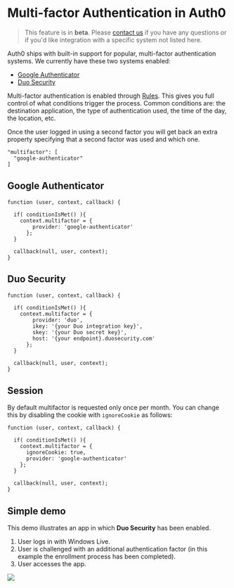 # Multi-factor Authentication in Auth0

> This feature is in __beta__. Please [contact us](mailto://support@auth0.com) if you have any questions or if you'd like integration with a specific system not listed here.

Auth0 ships with built-in support for popular, multi-factor authentication systems. We currently have these two systems enabled:

* [Google Authenticator](http://en.wikipedia.org/wiki/Google_Authenticator)
* [Duo Security](https://www.duosecurity.com/)

Multi-factor authentication is enabled through [Rules](rules). This gives you full control of what conditions trigger the process. Common conditions are: the destination application, the type of authentication used, the time of the day, the location, etc.

Once the user logged in using a second factor you will get back an extra property specifying that a second factor was used and which one.

```
"multifactor": [
  "google-authenticator"
]
```


## Google Authenticator 

```
function (user, context, callback) {
  
  if( conditionIsMet() ){ 
    context.multifactor = {
        provider: 'google-authenticator'
      };
  }

  callback(null, user, context);
}
```

## Duo Security

```
function (user, context, callback) {
  
  if( conditionIsMet() ){ 
    context.multifactor = {
        provider: 'duo',
        ikey: '{your Duo integration key}',
        skey: '{your Duo secret key}',
        host: '{your endpoint}.duosecurity.com'
      };
  }

  callback(null, user, context);
}
```
## Session

By default multifactor is requested only once per month. You can change this by disabling the cookie with `ignoreCookie` as follows:

```
function (user, context, callback) {
  
  if( conditionIsMet() ){ 
    context.multifactor = {
      ignoreCookie: true,
      provider: 'google-authenticator'
    };
  }

  callback(null, user, context);
}
```

## Simple demo

This demo illustrates an app in which __Duo Security__ has been enabled. 

1. User logs in with Windows Live.
2. User is challenged with an additional authentication factor (in this example the enrollment process has been completed).
3. User accesses the app.


![](img/duo.gif)

